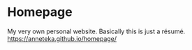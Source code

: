 # Homepage
My very own personal website. Basically this is just a résumé.
https://anneteka.github.io/homepage/
